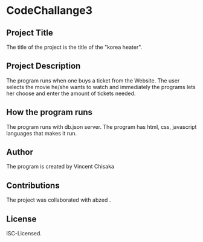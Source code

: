 # CodeChallange3
## Project Title
The title of the project is the title of the "korea heater".

## Project Description
The program runs when one buys a ticket from the Website. The user selects the movie he/she wants to watch and immediately the programs lets her choose and enter the amount of tickets needed.

## How the program runs
The program runs with db.json server. 
The program has html, css, javascript languages that makes it run.

## Author
The program is created by Vincent Chisaka

## Contributions
The project was collaborated with abzed .

## License
ISC-Licensed.